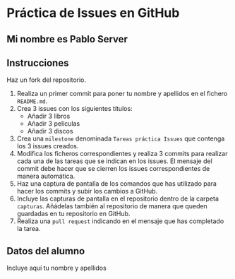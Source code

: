 # Práctica de Issues en GitHub

## Mi nombre es Pablo Server

## Instrucciones
Haz un fork del repositorio.

1) Realiza un primer commit para poner tu nombre y apellidos en el fichero `README.md`.
2) Crea 3 issues con los siguientes títulos:
    - Añadir 3 libros
    - Añadir 3 películas
    - Añadir 3 discos
3) Crea una `milestone` denominada `Tareas práctica Issues` que contenga los 3 issues creados.
4) Modifica los ficheros correspondientes y realiza 3 commits para realizar cada una de las tareas que se indican en los issues. El mensaje del commit debe hacer que se cierren los issues correspondientes de manera automática.
5) Haz una captura de pantalla de los comandos que has utilizado para hacer los commits y subir los cambios a GitHub.
6) Incluye las capturas de pantalla en el repositorio dentro de la carpeta `capturas`. Añádelas también al repositorio de manera que queden guardadas en tu repositorio en GitHub.
7) Realiza una `pull request` indicando en el mensaje que has completado la tarea.

## Datos del alumno
Incluye aquí tu nombre y apellidos

